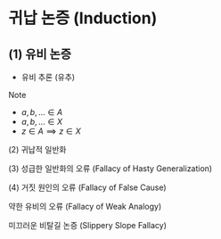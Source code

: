 
# 귀납 논증 (Induction)

## (1) 유비 논증
- 유비 추론 (유추)

> [!note]
> - $a,b,\dots\in A$
> - $a,b,\dots\in X$
> - $z\in A\implies z\in X$


(2) 귀납적 일반화

(3) 성급한 일반화의 오류 (Fallacy of Hasty Generalization)

(4) 거짓 원인의 오류 (Fallacy of False Cause)

약한 유비의 오류 (Fallacy of Weak Analogy)

미끄러운 비탈길 논증 (Slippery Slope Fallacy)